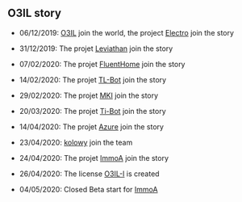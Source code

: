 ## O3IL story

- 06/12/2019: [O3IL](https://github.com/O3IL) join the world, the project [Electro](https://github.com/O3IL/Electro) join the story

- 31/12/2019: The projet [Leviathan](https://github.com/O3IL/Leviathan) join the story

- 07/02/2020: The projet [FluentHome](https://github.com/O3IL/FluentHome) join the story

- 14/02/2020: The projet [TL-Bot](https://github.com/O3IL/TL-Bot) join the story

- 29/02/2020: The projet [MKI](https://github.com/O3IL/MKI) join the story

- 20/03/2020: The projet [Ti-Bot](https://github.com/O3IL/Ti-Bot) join the story

- 14/04/2020: The projet [Azure](https://github.com/O3IL/Azure) join the story

- 23/04/2020: [kolowy](https://github.com/kolowy) join the team

- 24/04/2020: The projet [ImmoA](https://github.com/O3IL/ImmoA) join the story

- 26/04/2020: The license [O3IL-I](https://github.com/O3IL/License) is created

- 04/05/2020: Closed Beta start for [ImmoA](https://github.com/O3IL/ImmoA)
